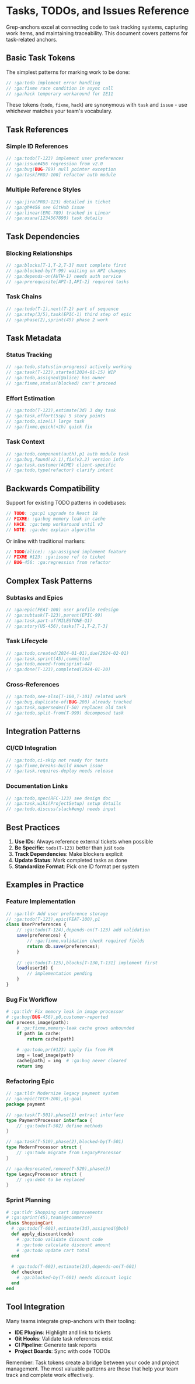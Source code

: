 # Tasks, TODOs, and Issues Reference

Grep-anchors excel at connecting code to task tracking systems, capturing work items, and maintaining traceability. This document covers patterns for task-related anchors.

## Basic Task Tokens

The simplest patterns for marking work to be done:

```javascript
// :ga:todo implement error handling
// :ga:fixme race condition in async call
// :ga:hack temporary workaround for IE11
```

These tokens (`todo`, `fixme`, `hack`) are synonymous with `task` and `issue` - use whichever matches your team's vocabulary.

## Task References

### Simple ID References
```javascript
// :ga:todo(T-123) implement user preferences
// :ga:issue#456 regression from v2.0
// :ga:bug(BUG-789) null pointer exception
// :ga:task[PROJ-100] refactor auth module
```

### Multiple Reference Styles
```javascript
// :ga:jira(PROJ-123) detailed in ticket
// :ga:gh#456 see GitHub issue  
// :ga:linear(ENG-789) tracked in Linear
// :ga:asana(1234567890) task details
```

## Task Dependencies

### Blocking Relationships
```javascript
// :ga:blocks[T-1,T-2,T-3] must complete first
// :ga:blocked-by(T-99) waiting on API changes
// :ga:depends-on(AUTH-1) needs auth service
// :ga:prerequisite[API-1,API-2] required tasks
```

### Task Chains
```javascript
// :ga:todo(T-1),next(T-2) part of sequence
// :ga:step(3/5),task(EPIC-1) third step of epic
// :ga:phase(2),sprint(45) phase 2 work
```

## Task Metadata

### Status Tracking
```javascript
// :ga:todo,status(in-progress) actively working
// :ga:task(T-123),started(2024-01-15) WIP
// :ga:todo,assigned(@alice) has owner
// :ga:fixme,status(blocked) can't proceed
```

### Effort Estimation
```javascript
// :ga:todo(T-123),estimate(3d) 3 day task
// :ga:task,effort(5sp) 5 story points
// :ga:todo,size(L) large task
// :ga:fixme,quick(<1h) quick fix
```

### Task Context
```javascript
// :ga:todo,component(auth),p1 auth module task
// :ga:bug,found(v2.1),fix(v2.2) version info
// :ga:task,customer(ACME) client-specific
// :ga:todo,type(refactor) clarify intent
```

## Backwards Compatibility

Support for existing TODO patterns in codebases:

```javascript
// TODO: :ga:p1 upgrade to React 18
// FIXME: :ga:bug memory leak in cache
// HACK: :ga:temp workaround until v3
// NOTE: :ga:doc explain algorithm
```

Or inline with traditional markers:
```javascript
// TODO(alice): :ga:assigned implement feature
// FIXME #123: :ga:issue ref to ticket
// BUG-456: :ga:regression from refactor
```

## Complex Task Patterns

### Subtasks and Epics
```javascript
// :ga:epic(FEAT-100) user profile redesign
// :ga:subtask(T-123),parent(EPIC-99) 
// :ga:task,part-of(MILESTONE-Q1)
// :ga:story(US-456),tasks[T-1,T-2,T-3]
```

### Task Lifecycle
```javascript
// :ga:todo,created(2024-01-01),due(2024-02-01)
// :ga:task,sprint(45),committed
// :ga:todo,moved-from(sprint-44)
// :ga:done(T-123),completed(2024-01-20)
```

### Cross-References
```javascript
// :ga:todo,see-also[T-100,T-101] related work
// :ga:bug,duplicate-of(BUG-200) already tracked
// :ga:task,supersedes(T-50) replaces old task
// :ga:todo,split-from(T-999) decomposed task
```

## Integration Patterns

### CI/CD Integration
```javascript
// :ga:todo,ci-skip not ready for tests
// :ga:fixme,breaks-build known issue
// :ga:task,requires-deploy needs release
```

### Documentation Links
```javascript
// :ga:todo,spec(RFC-123) see design doc
// :ga:task,wiki(ProjectSetup) setup details
// :ga:todo,discuss(slack#eng) needs input
```

## Best Practices

1. **Use IDs**: Always reference external tickets when possible
2. **Be Specific**: `todo(T-123)` better than just `todo`
3. **Track Dependencies**: Make blockers explicit
4. **Update Status**: Mark completed tasks as done
5. **Standardize Format**: Pick one ID format per system

## Examples in Practice

### Feature Implementation
```javascript
// :ga:tldr Add user preference storage
// :ga:todo(T-123),epic(FEAT-100),p1
class UserPreferences {
    // :ga:todo(T-124),depends-on(T-123) add validation
    save(preferences) {
        // :ga:fixme,validation check required fields
        return db.save(preferences);
    }
    
    // :ga:todo(T-125),blocks[T-130,T-131] implement first
    load(userId) {
        // implementation pending
    }
}
```

### Bug Fix Workflow
```python
# :ga:tldr Fix memory leak in image processor
# :ga:bug(BUG-456),p0,customer-reported
def process_image(path):
    # :ga:fixme,memory-leak cache grows unbounded
    if path in cache:
        return cache[path]
    
    # :ga:todo,pr(#123) apply fix from PR
    img = load_image(path)
    cache[path] = img  # :ga:bug never cleared
    return img
```

### Refactoring Epic
```go
// :ga:tldr Modernize legacy payment system
// :ga:epic(TECH-200),q1-goal
package payment

// :ga:task(T-501),phase(1) extract interface
type PaymentProcessor interface {
    // :ga:todo(T-502) define methods
}

// :ga:task(T-510),phase(2),blocked-by(T-501)
type ModernProcessor struct {
    // :ga:todo migrate from LegacyProcessor
}

// :ga:deprecated,remove(T-520),phase(3)
type LegacyProcessor struct {
    // :ga:debt to be replaced
}
```

### Sprint Planning
```ruby
# :ga:tldr Shopping cart improvements
# :ga:sprint(45),team(@ecommerce)
class ShoppingCart
  # :ga:todo(T-601),estimate(3d),assigned(@bob)
  def apply_discount(code)
    # :ga:todo validate discount code
    # :ga:todo calculate discount amount
    # :ga:todo update cart total
  end
  
  # :ga:todo(T-602),estimate(2d),depends-on(T-601)
  def checkout
    # :ga:blocked-by(T-601) needs discount logic
  end
end
```

## Tool Integration

Many teams integrate grep-anchors with their tooling:

- **IDE Plugins**: Highlight and link to tickets
- **Git Hooks**: Validate task references exist
- **CI Pipeline**: Generate task reports
- **Project Boards**: Sync with code TODOs

Remember: Task tokens create a bridge between your code and project management. The most valuable patterns are those that help your team track and complete work effectively.